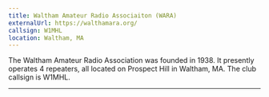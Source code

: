 ```yaml
---
title: Waltham Amateur Radio Associaiton (WARA)
externalUrl: https://walthamara.org/
callsign: W1MHL
location: Waltham, MA
---
```


The Waltham Amateur Radio Association was founded in 1938.  It presently operates 4 repeaters, all located on Prospect Hill in Waltham, MA. The club callsign is W1MHL.

---


